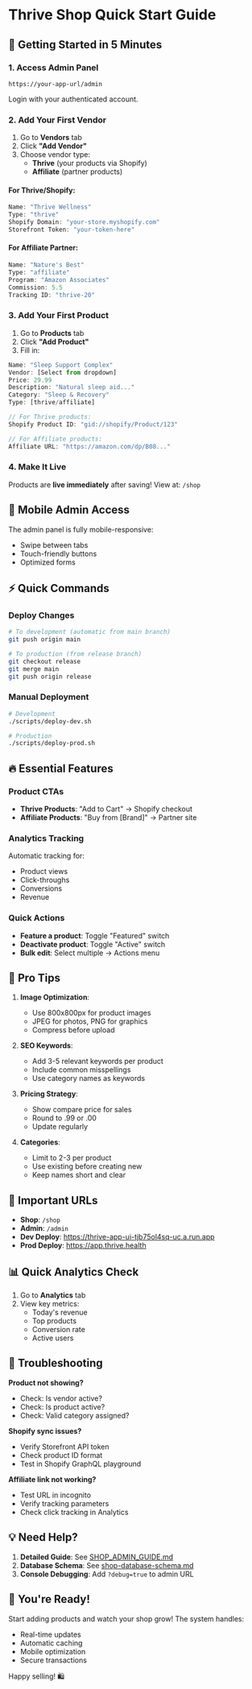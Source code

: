 # Thrive Shop Quick Start Guide

## 🚀 Getting Started in 5 Minutes

### 1. Access Admin Panel
```
https://your-app-url/admin
```
Login with your authenticated account.

### 2. Add Your First Vendor

1. Go to **Vendors** tab
2. Click **"Add Vendor"**
3. Choose vendor type:
   - **Thrive** (your products via Shopify)
   - **Affiliate** (partner products)

#### For Thrive/Shopify:
```javascript
Name: "Thrive Wellness"
Type: "thrive"
Shopify Domain: "your-store.myshopify.com"
Storefront Token: "your-token-here"
```

#### For Affiliate Partner:
```javascript
Name: "Nature's Best"
Type: "affiliate"
Program: "Amazon Associates"
Commission: 5.5
Tracking ID: "thrive-20"
```

### 3. Add Your First Product

1. Go to **Products** tab
2. Click **"Add Product"**
3. Fill in:
```javascript
Name: "Sleep Support Complex"
Vendor: [Select from dropdown]
Price: 29.99
Description: "Natural sleep aid..."
Category: "Sleep & Recovery"
Type: [thrive/affiliate]

// For Thrive products:
Shopify Product ID: "gid://shopify/Product/123"

// For Affiliate products:
Affiliate URL: "https://amazon.com/dp/B08..."
```

### 4. Make It Live

Products are **live immediately** after saving!
View at: `/shop`

## 📱 Mobile Admin Access

The admin panel is fully mobile-responsive:
- Swipe between tabs
- Touch-friendly buttons
- Optimized forms

## ⚡ Quick Commands

### Deploy Changes
```bash
# To development (automatic from main branch)
git push origin main

# To production (from release branch)
git checkout release
git merge main
git push origin release
```

### Manual Deployment
```bash
# Development
./scripts/deploy-dev.sh

# Production
./scripts/deploy-prod.sh
```

## 🔥 Essential Features

### Product CTAs
- **Thrive Products**: "Add to Cart" → Shopify checkout
- **Affiliate Products**: "Buy from [Brand]" → Partner site

### Analytics Tracking
Automatic tracking for:
- Product views
- Click-throughs
- Conversions
- Revenue

### Quick Actions
- **Feature a product**: Toggle "Featured" switch
- **Deactivate product**: Toggle "Active" switch
- **Bulk edit**: Select multiple → Actions menu

## 🎯 Pro Tips

1. **Image Optimization**:
   - Use 800x800px for product images
   - JPEG for photos, PNG for graphics
   - Compress before upload

2. **SEO Keywords**:
   - Add 3-5 relevant keywords per product
   - Include common misspellings
   - Use category names as keywords

3. **Pricing Strategy**:
   - Show compare price for sales
   - Round to .99 or .00
   - Update regularly

4. **Categories**:
   - Limit to 2-3 per product
   - Use existing before creating new
   - Keep names short and clear

## 🚨 Important URLs

- **Shop**: `/shop`
- **Admin**: `/admin`
- **Dev Deploy**: https://thrive-app-ui-tjb75ol4sq-uc.a.run.app
- **Prod Deploy**: https://app.thrive.health

## 📊 Quick Analytics Check

1. Go to **Analytics** tab
2. View key metrics:
   - Today's revenue
   - Top products
   - Conversion rate
   - Active users

## 🔧 Troubleshooting

**Product not showing?**
- Check: Is vendor active?
- Check: Is product active?
- Check: Valid category assigned?

**Shopify sync issues?**
- Verify Storefront API token
- Check product ID format
- Test in Shopify GraphQL playground

**Affiliate link not working?**
- Test URL in incognito
- Verify tracking parameters
- Check click tracking in Analytics

## 💡 Need Help?

1. **Detailed Guide**: See [SHOP_ADMIN_GUIDE.md](./SHOP_ADMIN_GUIDE.md)
2. **Database Schema**: See [shop-database-schema.md](./shop-database-schema.md)
3. **Console Debugging**: Add `?debug=true` to admin URL

## 🎉 You're Ready!

Start adding products and watch your shop grow! The system handles:
- Real-time updates
- Automatic caching
- Mobile optimization
- Secure transactions

Happy selling! 🛍️